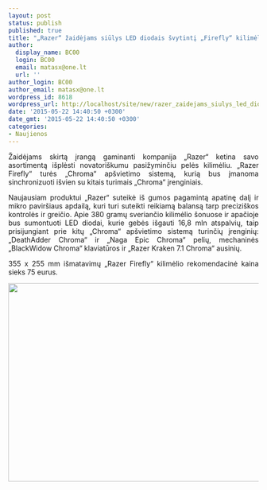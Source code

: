 ```yaml
---
layout: post
status: publish
published: true
title: "„Razer“ žaidėjams siūlys LED diodais švytintį „Firefly“ kilimėlį"
author:
  display_name: BC00
  login: BC00
  email: matasx@one.lt
  url: ''
author_login: BC00
author_email: matasx@one.lt
wordpress_id: 8618
wordpress_url: http://localhost/site/new/razer_zaidejams_siulys_led_diodais_svytinti_firefly_kilimeli/
date: '2015-05-22 14:40:50 +0300'
date_gmt: '2015-05-22 14:40:50 +0300'
categories:
- Naujienos
---
```

<p style="text-align: justify;">
	Žaidėjams skirtą įrangą gaminanti kompanija &bdquo;Razer&ldquo; ketina savo asortimentą i&scaron;plėsti novatori&scaron;kumu pasižyminčiu pelės kilimėliu. &bdquo;Razer Firefly&ldquo; turės &bdquo;Chroma&ldquo; ap&scaron;vietimo sistemą, kurią bus įmanoma sinchronizuoti i&scaron;vien su kitais turimais &bdquo;Chroma&ldquo; įrenginiais.</p>
<p style="text-align: justify;">
	Naujausiam produktui &bdquo;Razer&ldquo; suteikė i&scaron; gumos pagamintą apatinę dalį ir mikro pavir&scaron;iaus apdailą, kuri turi suteikti reikiamą balansą tarp precizi&scaron;kos kontrolės ir greičio. Apie 380 gramų sveriančio kilimėlio &scaron;onuose ir apačioje bus sumontuoti LED diodai, kurie gebės i&scaron;gauti 16,8 mln atspalvių, taip prisijungiant prie kitų &bdquo;Chroma&ldquo; ap&scaron;vietimo sistemą turinčių įrenginių: &bdquo;DeathAdder Chroma&ldquo; ir &bdquo;Naga Epic Chroma&ldquo; pelių, mechaninės &bdquo;BlackWidow Chroma&ldquo; klaviatūros ir &bdquo;Razer Kraken 7.1 Chroma&ldquo; ausinių.</p>
<p style="text-align: justify;">
	355 x 255 mm i&scaron;matavimų &bdquo;Razer Firefly&ldquo; kilimėlio rekomendacinė kaina sieks 75 eurus.</p>
<p>
	<img alt="" src="http://technews.lt/userfiles/firefly.jpg" style="width: 520px; height: 399px;" /></p>
